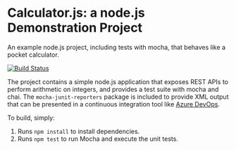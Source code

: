 Calculator.js: a node.js Demonstration Project
==============================================
An example node.js project, including tests with mocha, that behaves like
a pocket calculator.

[![Build Status](https://majorguidancesolutions.visualstudio.com/GitHubIntegrationDemo/_apis/build/status/blgorman.calculator?branchName=master)](https://majorguidancesolutions.visualstudio.com/GitHubIntegrationDemo/_build/latest?definitionId=19&branchName=master)

The project contains a simple node.js application that exposes REST APIs
to perform arithmetic on integers, and provides a test suite with mocha
and chai.  The `mocha-junit-reporters` package is included to provide XML
output that can be presented in a continuous integration tool like
[Azure DevOps](https://azure.com/devops).

To build, simply:

1. Runs `npm install` to install dependencies.
2. Runs `npm test` to run Mocha and execute the unit tests.


